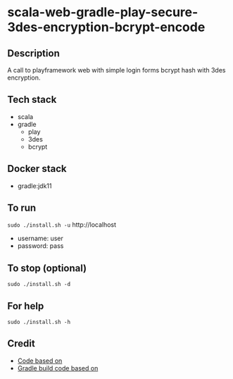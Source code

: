 # scala-web-gradle-play-secure-3des-encryption-bcrypt-encode

## Description
A call to playframework web
with simple login forms bcrypt hash
with 3des encryption.

## Tech stack
- scala
- gradle
  - play
  - 3des
  - bcrypt

## Docker stack
- gradle:jdk11

## To run
`sudo ./install.sh -u`
http://localhost
- username: user
- password: pass

## To stop (optional)
`sudo ./install.sh -d`

## For help
`sudo ./install.sh -h`

## Credit
- [Code based on](https://github.com/alvinj/PlayFrameworkLoginAuthenticationExample.git)
- [Gradle build code based on](https://gradle.github.io/playframework/#dependency_configurations)
